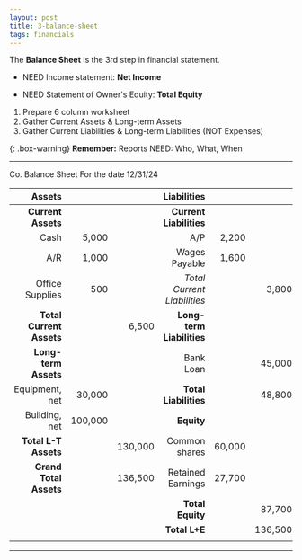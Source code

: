 ```yaml
---
layout: post
title: 3-balance-sheet
tags: financials
---
```


The **Balance Sheet** is the 3rd step in financial statement.

- NEED Income statement: **Net Income**  
    
- NEED Statement of Owner's Equity: **Total Equity**
  
1. Prepare 6 column worksheet
2. Gather Current Assets & Long-term Assets
3. Gather Current Liabilities & Long-term Liabilities (NOT Expenses)

{: .box-warning}
**Remember:** Reports NEED: Who, What, When

---

Co.
Balance Sheet
For the date 12/31/24

|Assets|  |  |Liabilities| | |
| -: | -: | -: | -: | -: | -: |
|**Current Assets**| | |**Current Liabilities**| | |
|Cash|5,000| |A/P|2,200| |
|A/R|1,000| |Wages Payable|1,600| |
|Office Supplies|500| |*Total Current Liabilities*| |3,800|
|**Total Current Assets**| |6,500 |**Long-term Liabilities**| | |
|**Long-term Assets**| | |Bank Loan| |45,000|
|Equipment, net|30,000| |**Total Liabilities**| |48,800|
|Building, net|100,000| |**Equity**|| |
|**Total L-T Assets**| |130,000 |Common shares|60,000| |
|**Grand Total Assets** | |136,500|Retained Earnings|27,700| |
| | | |**Total Equity**| |87,700|
| | | |**Total L+E**| |136,500|
| | | || ||

---
 